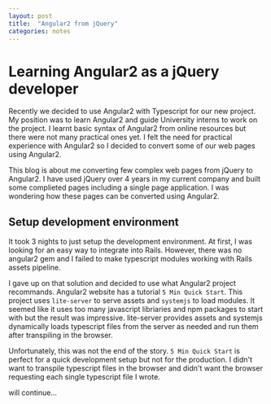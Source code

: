 ```yaml
---
layout: post
title:  "Angular2 from jQuery"
categories: notes
---
```


# Learning Angular2 as a jQuery developer

Recently we decided to use Angular2 with Typescript for our new project. My position
was to learn Angular2 and guide University interns to work on the project. I learnt
basic syntax of Angular2 from online resources but there were not many practical
ones yet. I felt the need for practical experience with Angular2 so I decided to
convert some of our web pages using Angular2.

This blog is about me converting few complex web pages from jQuery to Angular2. I have
used jQuery over 4 years in my current company and built some complieted pages
including a single page application. I was wondering how these pages can be converted
using Angular2.

## Setup development environment

It took 3 nights to just setup the development environment. At first, I was looking for
an easy way to integrate into Rails. However, there was no angular2 gem and I failed
to make typescript modules working with Rails assets pipeline.

I gave up on that solution and decided to use what Angular2 project recommands.
Angular2 website has a tutorial `5 Min Quick Start`. This project uses `lite-server`
to serve assets and `systemjs` to load modules. It seemed like it uses too many
javascript libriaries and npm packages to start with but the result was impressive.
lite-server provides assets and systemjs dynamically loads typescript files
from the server as needed and run them after transpiling in the browser.

Unfortunately, this was not the end of the story. `5 Min Quick Start` is perfect
for a quick development setup but not for the production. I didn't want to transpile
typescript files in the browser and didn't want the browser requesting each single
typescript file I wrote.

will continue...
